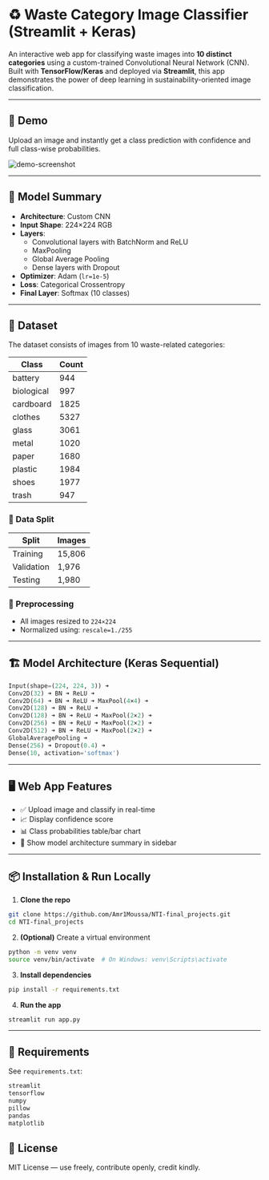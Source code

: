 # ♻️ Waste Category Image Classifier (Streamlit + Keras)

An interactive web app for classifying waste images into **10 distinct categories** using a custom-trained Convolutional Neural Network (CNN). Built with **TensorFlow/Keras** and deployed via **Streamlit**, this app demonstrates the power of deep learning in sustainability-oriented image classification.

---

## 🚀 Demo

Upload an image and instantly get a class prediction with confidence and full class-wise probabilities.

![demo-screenshot](assets/demo.png)

---

## 🧠 Model Summary

- **Architecture**: Custom CNN
- **Input Shape**: 224×224 RGB
- **Layers**:
  - Convolutional layers with BatchNorm and ReLU
  - MaxPooling
  - Global Average Pooling
  - Dense layers with Dropout
- **Optimizer**: Adam (`lr=1e-5`)
- **Loss**: Categorical Crossentropy
- **Final Layer**: Softmax (10 classes)

---

## 📂 Dataset

The dataset consists of images from 10 waste-related categories:

| Class         | Count |
|---------------|-------|
| battery       | 944   |
| biological    | 997   |
| cardboard     | 1825  |
| clothes       | 5327  |
| glass         | 3061  |
| metal         | 1020  |
| paper         | 1680  |
| plastic       | 1984  |
| shoes         | 1977  |
| trash         | 947   |

### 🔀 Data Split

| Split     | Images |
|-----------|--------|
| Training  | 15,806 |
| Validation| 1,976  |
| Testing   | 1,980  |

### 🧼 Preprocessing

- All images resized to `224×224`
- Normalized using: `rescale=1./255`

---

## 🏗️ Model Architecture (Keras Sequential)

```python
Input(shape=(224, 224, 3)) ➜
Conv2D(32) ➜ BN ➜ ReLU ➜
Conv2D(64) ➜ BN ➜ ReLU ➜ MaxPool(4×4) ➜
Conv2D(128) ➜ BN ➜ ReLU ➜
Conv2D(128) ➜ BN ➜ ReLU ➜ MaxPool(2×2) ➜
Conv2D(256) ➜ BN ➜ ReLU ➜ MaxPool(2×2) ➜
Conv2D(512) ➜ BN ➜ ReLU ➜ MaxPool(2×2) ➜
GlobalAveragePooling ➜
Dense(256) ➜ Dropout(0.4) ➜
Dense(10, activation='softmax')
````

---

## 🖥️ Web App Features

* ✅ Upload image and classify in real-time
* 📈 Display confidence score
* 📊 Class probabilities table/bar chart
* 🧠 Show model architecture summary in sidebar

---

## 📦 Installation & Run Locally

1. **Clone the repo**

```bash
git clone https://github.com/Amr1Moussa/NTI-final_projects.git
cd NTI-final_projects
```

2. **(Optional)** Create a virtual environment

```bash
python -m venv venv
source venv/bin/activate  # On Windows: venv\Scripts\activate
```

3. **Install dependencies**

```bash
pip install -r requirements.txt
```

4. **Run the app**

```bash
streamlit run app.py
```

---

## 📄 Requirements

See `requirements.txt`:

```txt
streamlit
tensorflow
numpy
pillow
pandas
matplotlib
```

## 📃 License

MIT License — use freely, contribute openly, credit kindly.

````
